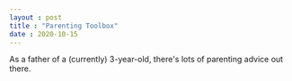 ```yaml
---
layout : post
title : "Parenting Toolbox"
date : 2020-10-15
---
```


As a father of a (currently) 3-year-old, there's lots of parenting advice out there.